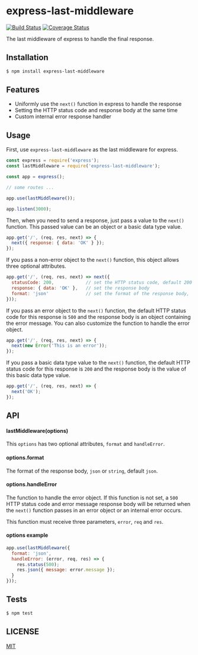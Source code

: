 # express-last-middleware

[![Build Status](https://travis-ci.org/royeo/express-last-middleware.svg?branch=master)](https://travis-ci.org/royeo/express-last-middleware)
[![Coverage Status](https://coveralls.io/repos/github/royeo/express-last-middleware/badge.svg?branch=master)](https://coveralls.io/github/royeo/express-last-middleware?branch=master)

The last middleware of express to handle the final response.

## Installation

```sh
$ npm install express-last-middleware
```

## Features

- Uniformly use the `next()` function in express to handle the response
- Setting the HTTP status code and response body at the same time
- Custom internal error response handler

## Usage

First, use `express-last-middleware` as the last middleware for express.

```js
const express = require('express');
const lastMiddleware = require('express-last-middleware');

const app = express();

// some routes ...

app.use(lastMiddleware());

app.listen(3000);
```

Then, when you need to send a response, just pass a value to the `next()` function. This passed value can be an object or a basic data type value.

```js
app.get('/', (req, res, next) => {
  next({ response: { data: 'OK' } });
});
```

If you pass a non-error object to the `next()` function, this object allows three optional attributes.

```js
app.get('/', (req, res, next) => next({
  statusCode: 200,            // set the HTTP status code, default 200
  response: { data: 'OK' },   // set the response body
  format: 'json'              // set the format of the response body, 'json' or 'string', default 'json'
}));
```

If you pass an error object to the `next()` function, the default HTTP status code for this response is `500` and the response body is an object containing the error message. You can also customize the function to handle the error object.

```js
app.get('/', (req, res, next) => {
  next(new Error('This is an error'));
});
```

If you pass a basic data type value to the `next()` function, the default HTTP status code for this response is `200` and the response body is the value of this basic data type value.

```js
app.get('/', (req, res, next) => {
  next('OK');
});
```

## API

#### lastMiddleware(options)

This `options` has two optional attributes, `format` and `handleError`.

#### options.format

The format of the response body, `json` or `string`, default `json`.

#### options.handleError

The function to handle the error object. If this function is not set, a `500` HTTP status code and error message response body will be returned when the `next()` function passes in an error object or an internal error occurs.

This function must receive three parameters, `error`, `req` and `res`.

#### options example

```js
app.use(lastMiddleware({
  format: 'json',
  handleError: (error, req, res) => {
    res.status(500);
    res.json({ message: error.message });
  }
}));
```

## Tests

```sh
$ npm test
```

## LICENSE

[MIT](LICENSE)